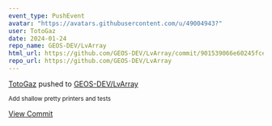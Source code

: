 ```yaml
---
event_type: PushEvent
avatar: "https://avatars.githubusercontent.com/u/49004943?"
user: TotoGaz
date: 2024-01-24
repo_name: GEOS-DEV/LvArray
html_url: https://github.com/GEOS-DEV/LvArray/commit/901539066e60245fcef21dc3401ca4ba29e1aed4
repo_url: https://github.com/GEOS-DEV/LvArray
---
```


<a href='https://github.com/TotoGaz' target='_blank'>TotoGaz</a> pushed to <a href='https://github.com/GEOS-DEV/LvArray' target='_blank'>GEOS-DEV/LvArray</a>

<small>Add shallow pretty printers and tests</small>

<a href='https://github.com/GEOS-DEV/LvArray/commit/901539066e60245fcef21dc3401ca4ba29e1aed4' target='_blank'>View Commit</a>